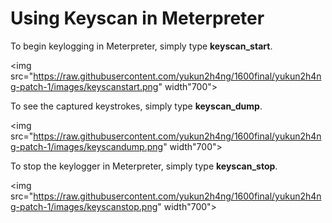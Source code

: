 # Using Keyscan in Meterpreter

To begin keylogging in Meterpreter, simply type **keyscan_start**.

<img src="https://raw.githubusercontent.com/yukun2h4ng/1600final/yukun2h4ng-patch-1/images/keyscanstart.png" width"700">

To see the captured keystrokes, simply type **keyscan_dump**.

<img src="https://raw.githubusercontent.com/yukun2h4ng/1600final/yukun2h4ng-patch-1/images/keyscandump.png" width"700">

To stop the keylogger in Meterpreter, simply type **keyscan_stop**.

<img src="https://raw.githubusercontent.com/yukun2h4ng/1600final/yukun2h4ng-patch-1/images/keyscanstop.png" width"700">
